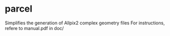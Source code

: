 # parcel
Simplifies the generation of Allpix2 complex geometry files
For instructions, refere to manual.pdf in doc/
